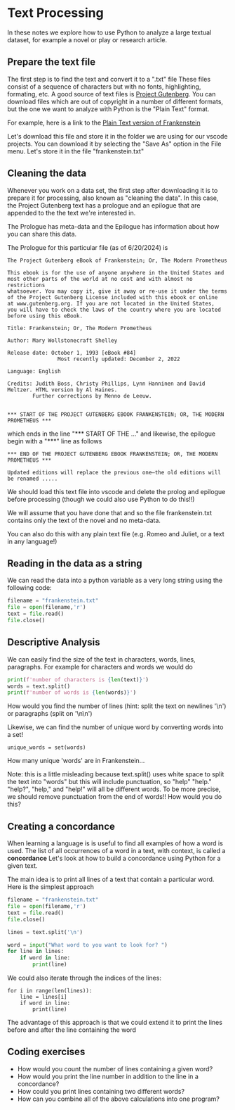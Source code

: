 # Text Processing
In these notes we explore how to use Python to analyze a large textual dataset, for example a novel or play or research article.

## Prepare the text file
The first step is to find the text and convert it to a ".txt" file 
These files consist of a sequence of characters but with no fonts, highlighting, formating, etc.
A good source of text files is [Project Gutenberg](https://www.gutenberg.org/).
You can download files which are out of copyright in a number of different formats, but
the one we want to analyze with Python is the "Plain Text" format.

For example, here is a link to the [Plain Text version of Frankenstein](https://www.gutenberg.org/ebooks/84.txt.utf-8)

Let's download this file and store it in the folder we are using for our vscode projects.
You can download it by selecting the "Save As" option in the File menu. Let's store it in the file "frankenstein.txt"

## Cleaning the data
Whenever you work on a data set, the first step after downloading it is to prepare it for processing, also known as "cleaning the data".
In this case, the Project Gutenberg text has a prologue and an epilogue that are appended to the the text we're interested in.

The Prologue has meta-data and the Epilogue has information about how you can share this data.

The Prologue for this particular file (as of 6/20/2024) is
```
The Project Gutenberg eBook of Frankenstein; Or, The Modern Prometheus
    
This ebook is for the use of anyone anywhere in the United States and
most other parts of the world at no cost and with almost no restrictions
whatsoever. You may copy it, give it away or re-use it under the terms
of the Project Gutenberg License included with this ebook or online
at www.gutenberg.org. If you are not located in the United States,
you will have to check the laws of the country where you are located
before using this eBook.

Title: Frankenstein; Or, The Modern Prometheus

Author: Mary Wollstonecraft Shelley

Release date: October 1, 1993 [eBook #84]
                Most recently updated: December 2, 2022

Language: English

Credits: Judith Boss, Christy Phillips, Lynn Hanninen and David Meltzer. HTML version by Al Haines.
        Further corrections by Menno de Leeuw.


*** START OF THE PROJECT GUTENBERG EBOOK FRANKENSTEIN; OR, THE MODERN PROMETHEUS ***
```
which ends in the line "*** START OF THE ..."
and likewise, the epilogue begin with a "***" line as follows
```
*** END OF THE PROJECT GUTENBERG EBOOK FRANKENSTEIN; OR, THE MODERN PROMETHEUS ***

Updated editions will replace the previous one—the old editions will
be renamed .....
```
We should load this text file into vscode and delete the prolog and epilogue before
processing (though we could also use Python to do this!!)

We will assume that you have done that and so the file frankenstein.txt contains
only the text of the novel and no meta-data.

You can also do this with any plain text file (e.g. Romeo and Juliet, or a text in any language!)

## Reading in the data as a string
We can read the data into a python variable as a very long string using the following code:
``` python
filename = "frankenstein.txt"
file = open(filename,'r')
text = file.read()
file.close()
```

## Descriptive Analysis
We can easily find the size of the text in characters, words, lines, paragraphs.
For example for characters and words we would do
``` python
print(f'number of characters is {len(text)}')
words = text.split()
print(f'number of words is {len(words)}')
```
How would you find the number of lines (hint: split the text on newlines '\n')
or paragraphs (split on '\n\n')

Likewise, we can find the number of unique word by converting words into a set!
```
unique_words = set(words)
```
How many unique 'words' are in Frankenstein...

Note: this is a little misleading because text.split() uses white space to split the text into "words"
but this will include punctuation, so "help" "help." "help?", "help," and "help!" will all be different words.
To be more precise, we should remove punctuation from the end of words!! How would you do this?

## Creating a concordance
When learning a language is is useful to find all examples of how a word is used.
The list of all occurrences of a word in a text, with context, is called a **concordance**
Let's look at how to build a concordance using Python for a given text.

The main idea is to print all lines of a text that contain a particular word.
Here is the simplest approach
``` python
filename = "frankenstein.txt"
file = open(filename,'r')
text = file.read()
file.close()

lines = text.split('\n')

word = input("What word to you want to look for? ")
for line in lines:
    if word in line:
        print(line)
```
We could also iterate through the indices of the lines:
```
for i in range(len(lines)):
    line = lines[i]
    if word in line:
        print(line)
```
The advantage of this approach is that we could extend it to print the lines before and after the line containing the word

## Coding exercises
* How would you count the number of lines containing a given word?
* How would you print the line number in addition to the line in a concordance?
* How could you print lines containing two different words?
* How can you combine all of the above calculations into one program?





